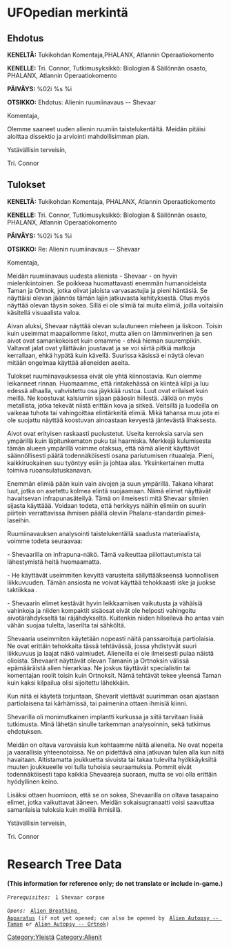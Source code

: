 # UFOpedian merkintä

## Ehdotus

**KENELTÄ:** Tukikohdan Komentaja,PHALANX, Atlannin Operaatiokomento

**KENELLE:** Tri. Connor, Tutkimusyksikkö: Biologian & Säilönnän osasto,
PHALANX, Atlannin Operaatiokomento

**PÄIVÄYS:** %02i %s %i

**OTSIKKO:** Ehdotus: Alienin ruumiinavaus -- Shevaar

Komentaja,

Olemme saaneet uuden alienin ruumiin taistelukentältä. Meidän pitäisi
aloittaa dissektio ja arviointi mahdollisimman pian.

Ystävällisin terveisin,

Tri. Connor

## Tulokset

**KENELTÄ:** Tukikohdan Komentaja, PHALANX, Atlannin Operaatiokomento

**KENELLE:** Tri. Connor, Tutkimusyksikkö: Biologian & Säilönnän osasto,
PHALANX, Atlannin Operaatiokomento

**PÄIVÄYS:** %02i %s %i

**OTSIKKO:** Re: Alienin ruumiinavaus -- Shevaar

Komentaja,

Meidän ruumiinavaus uudesta alienista - Shevaar - on hyvin
mielenkiintoinen. Se poikkeaa huomattavasti enemmän humanoideista Taman
ja Ortnok, jotka olivat jaloista varvasastujia ja pieni häntäsiä. Se
näyttäisi olevan jäännös tämän lajin jatkuvasta kehityksestä. Otus myös
näyttää olevan täysin sokea. Sillä ei ole silmiä tai muita elimiä,
joilla voitaisiin käsitellä visuaalista valoa.

Aivan aluksi, Shevaar näyttää olevan sulautuneen mieheen ja liskoon.
Toisin kuin useimmat maapallomme liskot, mutta alien on lämminverinen ja
sen aivot ovat samankokoiset kuin omamme - ehkä hieman suurempikin.
Valtavat jalat ovat yllättävän joustavat ja se voi siirtä pitkiä matkoja
kerrallaan, ehkä hypätä kuin kävellä. Suurissa käsissä ei näytä olevan
mitään ongelmaa käyttää alieneiden aseita.

Tulokset ruumiinavauksessa eivät ole yhtä kiinnostavia. Kun olemme
leikanneet rinnan. Huomaamme, että rintakehässä on kiinteä kilpi ja luu
edessä alhaalla, vahvistettu osa jäykkää rustoa. Luut ovat erilaiset
kuin meillä. Ne koostuvat kalsiumin sijaan pääosin hiilestä. Jälkiä on
myös metallista, jotka tekevät niistä erittäin kova ja sitkeä. Veitsillä
ja luodeilla on vaikeaa tuhota tai vahingoittaa elintärkeitä elimiä.
Mikä tahansa muu jota ei ole suojattu näyttää koostuvan ainoastaan
kevyestä jäntevästä lihaksesta.

Aivot ovat erityisen raskaasti puolustetut. Useita kerroksia sarvia sen
ympärillä kuin läpitunkematon puku tai haarniska. Merkkejä kulumisesta
tämän alueen ympärillä voimme otaksua, että nämä alienit käyttävät
säännöllisesti päätä todennäköisesti osana pariutumisen rituaaleja.
Pieni, kaikkiruokainen suu työntyy esiin ja johtaa alas. Yksinkertainen
mutta toimiva ruoansulatuskanavan.

Enemmän elimiä pään kuin vain aivojen ja suun ympärillä. Takana kiharat
luut, jotka on asetettu kolmea elintä suojaamaan. Nämä elimet näyttävät
havaitsevan infrapunasäteilyä. Tämä on ilmeisesti mitä Shevaar silmien
sijasta käyttäää. Voidaan todeta, että herkkyys näihin elimiin on suurin
piirtein verrattavissa ihmisen päällä oleviin Phalanx-standardin
pimeä-laseihin.

Ruumiinavauksen analysointi taistelukentällä saadusta materiaalista,
voimme todeta seuraavaa:

\- Shevaarilla on infrapuna-näkö. Tämä vaikeuttaa piilottautumista tai
lähestymistä heitä huomaamatta.

\- He käyttävät useimmiten kevyitä varusteita säilyttääkseensä
luonnollisen liikkuvuuden. Tämän ansiosta ne voivat käyttää tehokkaasti
iske ja juokse taktiikkaa .

\- Shevaarin elimet kestävät hyvin leikkaamisen vaikutusta ja vähäisiä
vahinkoja ja niiden kompaktit sisäosat eivät ole helposti vahingoitu
aivotärähdykseltä tai räjähdykseltä. Kuitenkin niiden hilseilevä iho
antaa vain vähän suojaa tulelta, laserilta tai sähköltä.

Shevaaria useimmiten käytetään nopeasti näitä panssaroituja
partiolaisia. Ne ovat erittäin tehokkaita tässä tehtävässä, jossa
yhdistyvät suuri liikkuvuus ja laajat näkö valmiudet. Alieneilla ei ole
ilmeisesti pulaa näistä olioista. Shevaarit näyttävät olevan Tamanin ja
Ortnoksin välissä epämääräistä alien hierarkiaa. Ne joskus täyttävät
specialistin tai komentajan roolit toisin kuin Ortnoksit. Nämä tehtävät
tekee yleensä Taman kuin kaksi kilpailua olisi sijoitettu lähekkäin.

Kun niitä ei käytetä torjuntaan, Shevarit viettävät suurimman osan
ajastaan partiolaisena tai kärhämissä, tai paimenina ottaen ihmisiä
kiinni.

Shevarilla oli monimutkainen implantti kurkussa ja siitä tarvitaan lisää
tutkimusta. Minä lähetän sinulle tarkemman analysoinnin, sekä tutkimus
ehdotuksen.

Meidän on oltava varovaisia kun kohtaamme näitä alieneita. Ne ovat
nopeita ja vaarallisia yhteenotoissa. Ne on pidettävä aina jatkuvan
tulen alla kun niitä havaitaan. Altistamatta joukkuetta sivuista tai
takaa tulevilta hyökkäyksiltä muuten joukkueelle voi tulla tuhoisia
seuraamuksia. Pommit eivät todennäköisesti tapa kaikkia Shevaareja
suoraan, mutta se voi olla erittäin hyödyllinen keino.

Lisäksi ottaen huomioon, että se on sokea, Shevaarilla on oltava
tasapaino elimet, jotka vaikuttavat ääneen. Meidän sokaisugranaatti
voisi saavuttaa samanlaisia tuloksia kuin meillä ihmisillä.

Ystävällisin terveisin,

Tri. Connor

# Research Tree Data

**(This information for reference only; do not translate or include
in-game.)**

*`Prerequisites:`*
` 1 Shevaar corpse`

*`Opens:`*
` `[`Alien Breathing Apparatus`](Research/Alien_Breathing_Apparatus "wikilink")` (if not yet opened; can also be opened by`
` `[`Alien Autopsy -- Taman`](Aliens/Taman "wikilink")` or `[`Alien Autopsy -- Ortnok`](Aliens/Ortnok "wikilink")`)`

[Category:Yleistä](Category:Yleistä "wikilink")
[Category:Alienit](Category:Alienit "wikilink")
